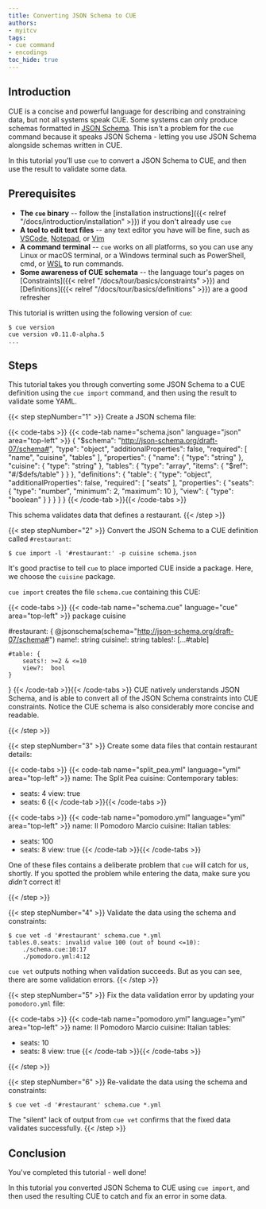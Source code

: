 ```yaml
---
title: Converting JSON Schema to CUE
authors:
- myitcv
tags:
- cue command
- encodings
toc_hide: true
---
```


## Introduction

CUE is a concise and powerful language for describing and constraining data, but
not all systems speak CUE. Some systems can only produce schemas formatted in
[JSON Schema](https://json-schema.org/). This isn't a problem for the `cue`
command because it speaks JSON Schema - letting you use JSON Schema alongside
schemas written in CUE.

In this tutorial you'll use `cue` to convert a JSON Schema to CUE,
and then use the result to validate some data.

## Prerequisites

- **The `cue` binary** --
  follow the [installation instructions]({{< relref "/docs/introduction/installation" >}})
  if you don't already use `cue`
- **A tool to edit text files** --
  any text editor you have will be fine, such as
  [VSCode](https://code.visualstudio.com/),
  [Notepad](https://apps.microsoft.com/detail/9msmlrh6lzf3), or
  [Vim](https://www.vim.org/download.php)
- **A command terminal** --
  `cue` works on all platforms, so you can use any Linux or macOS terminal,
  or a Windows terminal such as PowerShell, cmd, or
  [WSL](https://learn.microsoft.com/en-us/windows/wsl/install)
  to run commands.
- **Some awareness of CUE schemata** --
  the language tour's pages on
  [Constraints]({{< relref "/docs/tour/basics/constraints" >}}) and
  [Definitions]({{< relref "/docs/tour/basics/definitions" >}}) are a good refresher

This tutorial is written using the following version of `cue`:

```text { title="TERMINAL" type="terminal" codeToCopy="Y3VlIHZlcnNpb24=" }
$ cue version
cue version v0.11.0-alpha.5
...
```

## Steps

This tutorial takes you through converting some JSON Schema to a CUE definition
using the `cue import` command,
and then using the result to validate some YAML.

{{< step stepNumber="1" >}}
Create a JSON schema file:

{{< code-tabs >}}
{{< code-tab name="schema.json" language="json" area="top-left" >}}
{
    "$schema": "http://json-schema.org/draft-07/schema#",
    "type": "object",
    "additionalProperties": false,
    "required": [
        "name",
        "cuisine",
        "tables"
    ],
    "properties": {
        "name": {
            "type": "string"
        },
        "cuisine": {
            "type": "string"
        },
        "tables": {
            "type": "array",
            "items": {
                "$ref": "#/$defs/table"
            }
        }
    },
    "definitions": {
        "table": {
            "type": "object",
            "additionalProperties": false,
            "required": [
                "seats"
            ],
            "properties": {
                "seats": {
                    "type": "number",
                    "minimum": 2,
                    "maximum": 10
                },
                "view": {
                    "type": "boolean"
                }
            }
        }
    }
}
{{< /code-tab >}}{{< /code-tabs >}}

This schema validates data that defines a restaurant.
{{< /step >}}

{{< step stepNumber="2" >}}
Convert the JSON Schema to a CUE definition called `#restaurant`:

```text { title="TERMINAL" type="terminal" codeToCopy="Y3VlIGltcG9ydCAtbCAnI3Jlc3RhdXJhbnQ6JyAtcCBjdWlzaW5lIHNjaGVtYS5qc29u" }
$ cue import -l '#restaurant:' -p cuisine schema.json
```
It's good practise to tell `cue` to place imported CUE inside a package.
Here, we choose the `cuisine` package.

`cue import` creates the file `schema.cue` containing this CUE:

{{< code-tabs >}}
{{< code-tab name="schema.cue" language="cue" area="top-left" >}}
package cuisine

#restaurant: {
	@jsonschema(schema="http://json-schema.org/draft-07/schema#")
	name!:    string
	cuisine!: string
	tables!: [...#table]

	#table: {
		seats!: >=2 & <=10
		view?:  bool
	}
}
{{< /code-tab >}}{{< /code-tabs >}}
CUE natively understands JSON Schema, and is able to convert all of the JSON
Schema constraints into CUE constraints. Notice the CUE schema is also
considerably more concise and readable.

{{< /step >}}

{{< step stepNumber="3" >}}
Create some data files that contain restaurant details:

{{< code-tabs >}}
{{< code-tab name="split_pea.yml" language="yml" area="top-left" >}}
name: The Split Pea
cuisine: Contemporary
tables:
  - seats: 4
    view: true
  - seats: 6
{{< /code-tab >}}{{< /code-tabs >}}

{{< code-tabs >}}
{{< code-tab name="pomodoro.yml" language="yml" area="top-left" >}}
name: Il Pomodoro Marcio
cuisine: Italian
tables:
  - seats: 100
  - seats: 8
    view: true
{{< /code-tab >}}{{< /code-tabs >}}

One of these files contains a deliberate problem that `cue` will catch for us,
shortly.  If you spotted the problem while entering the data, make sure you
*didn't* correct it!

{{< /step >}}

{{< step stepNumber="4" >}}
Validate the data using the schema and constraints:

```text { title="TERMINAL" type="terminal" codeToCopy="Y3VlIHZldCAtZCAnI3Jlc3RhdXJhbnQnIHNjaGVtYS5jdWUgKi55bWw=" }
$ cue vet -d '#restaurant' schema.cue *.yml
tables.0.seats: invalid value 100 (out of bound <=10):
    ./schema.cue:10:17
    ./pomodoro.yml:4:12
```

`cue vet` outputs nothing when validation succeeds. But as you can see, there
are some validation errors.
{{< /step >}}

{{< step stepNumber="5" >}}
Fix the data validation error by updating your `pomodoro.yml` file:

{{< code-tabs >}}
{{< code-tab name="pomodoro.yml" language="yml" area="top-left" >}}
name: Il Pomodoro Marcio
cuisine: Italian
tables:
  - seats: 10
  - seats: 8
    view: true
{{< /code-tab >}}{{< /code-tabs >}}

{{< /step >}}

{{< step stepNumber="6" >}}
Re-validate the data using the schema and constraints:

```text { title="TERMINAL" type="terminal" codeToCopy="Y3VlIHZldCAtZCAnI3Jlc3RhdXJhbnQnIHNjaGVtYS5jdWUgKi55bWw=" }
$ cue vet -d '#restaurant' schema.cue *.yml
```

The "silent" lack of output from `cue vet` confirms that the fixed data
validates successfully.
{{< /step >}}

## Conclusion

You've completed this tutorial - well done!

In this tutorial you converted JSON Schema to CUE using `cue import`, and then
used the resulting CUE to catch and fix an error in some data.

<!--
## Related content
-->
